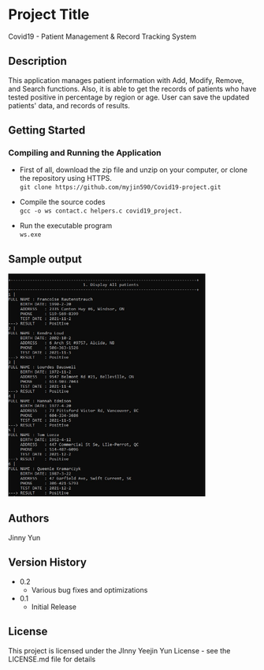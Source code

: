# Project Title
Covid19 - Patient Management & Record Tracking System

## Description

This application manages patient information with Add, Modify, Remove, and Search functions.
Also, it is able to get the records of patients who have tested positive in percentage by region or age.
User can save the updated patients' data, and records of results.


## Getting Started

### Compiling and Running the Application
* First of all, download the zip file and unzip on your computer, or clone the repository using HTTPS.\
`git clone https://github.com/myjin590/Covid19-project.git`

* Compile the source codes\
`gcc -o ws contact.c helpers.c covid19_project.`
* Run the executable program\
`ws.exe`


## Sample output
<img src="/image/1..jpg" width="400px"></img>

## Authors
Jinny Yun

## Version History
* 0.2
    * Various bug fixes and optimizations
* 0.1
    * Initial Release

## License

This project is licensed under the JInny Yeejin Yun License - see the LICENSE.md file for details
